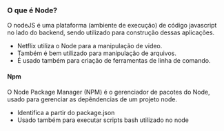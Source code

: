 ### O que é Node?

O nodeJS é uma plataforma (ambiente de execução) de código javascript no lado do backend, sendo utilizado para construção dessas aplicações.

- Netflix utiliza o Node para a manipulação de video.
- Também é bem utilizado para manipulação de arquivos.
- É usado também para criação de ferramentas de linha de comando.

#### Npm

O Node Package Manager (NPM) é o gerenciador de pacotes do Node, usado para gerenciar as depêndencias de um projeto node.

- Identifica a partir do package.json
- Usado também para executar scripts bash utilizado no node
